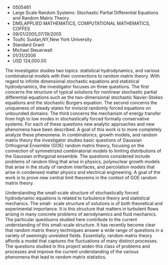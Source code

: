 
* 0505461
* Large Scale Random Systems: Stochastic Partial Differential Equations and Random Matrix Theory
* DMS,APPLIED MATHEMATICS, COMPUTATIONAL MATHEMATICS, COFFES
* 09/01/2005,07/19/2005
* Toufic Suidan,NY,New York University
* Standard Grant
* Michael Steuerwalt
* 01/31/2006
* USD 124,000.00

The investigator studies two topics: statistical hydrodynamics, and various
combinatorial models with their connections to random matrix theory. With regard
to infinite dimensional stochastic equations and statistical hydrodynamics, the
investigator focuses on three questions. The first concerns the structure of
typical solutions for nonlinear stochastic partial differential equations such
as the two-dimensional stochastic Navier-Stokes equations and the stochastic
Burgers equation. The second concerns the uniqueness of steady states for
inviscid randomly forced equations on unbounded domains. The third concerns the
mechanism of energy transfer from high to low modes in stochastically forced
formally conservative systems. For each of these questions new analytic
approaches and new phenomena have been described. A goal of this work is to more
completely analyze these phenomena. In combinatorics, growth models, and random
matrix theory the investigator studies basic questions of Gaussian Orthogonal
Ensemble (GOE) random matrix theory, focusing on the connection of symmetrized
combinatorial models to limiting distributions of the Gaussian orthogonal
ensemble. The questions considered include problems of random tiling that arise
in physics, polynuclear growth models that arise in the study of random
interfaces, and percolation models that arise in condensed matter physics and
electrical engineering. A goal of the work is to prove new central limit
theorems in the context of GOE random matrix theory.

Understanding the small-scale structure of stochastically forced hydrodynamic
equations is related to turbulence theory and statistical mechanics. The small-
scale structure of solutions is of both theoretical and experimental importance.
It is this structure that matters in turbulent flows arising in many concrete
problems of aerodynamics and fluid mechanics. The particular questiuons studied
here contribute to the current understanding of this small-scale structure. It
has recently become clear that random matrix theory techniques answer a wide
range of questions in a variety of seemingly unrelated fields. Essentially,
random matrix theory affords a model that captures the fluctuations of many
distinct processes. The questions studied in this project widen this class of
problems and processes and improve the current understanding of the various
phenomena that lead to random matrix statistics.
